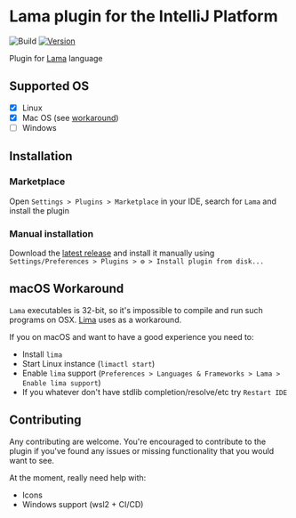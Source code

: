 # Lama plugin for the IntelliJ Platform

![Build](https://github.com/Mervap/LamaPlugin/workflows/Build/badge.svg)
[![Version](https://img.shields.io/jetbrains/plugin/v/18577-lama.svg)](https://plugins.jetbrains.com/plugin/18577-lama)

[//]: # ([![Downloads]&#40;https://img.shields.io/jetbrains/plugin/d/18577-lama.svg&#41;]&#40;https://plugins.jetbrains.com/plugin/18577-lama&#41;)

<!-- Plugin description -->
Plugin for [Lama](https://github.com/JetBrains-Research/Lama) language
<!-- Plugin description end -->

## Supported OS

- [x] Linux
- [x] Mac OS (see [workaround](#macos-workaround))
- [ ] Windows

## Installation

### Marketplace

Open `Settings > Plugins > Marketplace` in your IDE, search for `Lama` and install the plugin

### Manual installation

Download the [latest release](https://github.com/Mervap/LamaPlugin/releases/latest) and install it manually using
`Settings/Preferences > Plugins > ⚙️ > Install plugin from disk...`

## macOS Workaround

`Lama` executables is 32-bit, so it's impossible to compile and run such programs on OSX.
[Lima](https://github.com/lima-vm/lima) uses as a workaround.

If you on macOS and want to have a good experience you need to:

* Install `lima`
* Start Linux instance (`limactl start`)
* Enable `lima` support (`Preferences > Languages & Frameworks > Lama > Enable lima support`)
* If you whatever don't have stdlib completion/resolve/etc try `Restart IDE`

## Contributing

Any contributing are welcome. You're encouraged to contribute to the plugin if you've found any issues or missing
functionality that you would want to see.

At the moment, really need help with:
* Icons
* Windows support (wsl2 + CI/CD)
